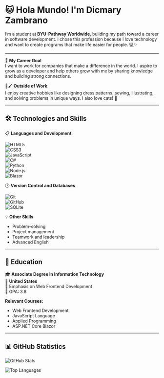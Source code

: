# 🐱 Hola Mundo! I'm Dicmary Zambrano  

I’m a student at **BYU-Pathway Worldwide**, building my path toward a career in software development. I chose this profession because I love technology and want to create programs that make life easier for people. 💻✨  

---

🤝 **My Career Goal**  
I want to work for companies that make a difference in the world. I aspire to grow as a developer and help others grow with me by sharing knowledge and building strong connections.  

🎨🖌️ **Outside of Work**  
I enjoy creative hobbies like designing dress patterns, sewing, illustrating, and solving problems in unique ways. I also love cats! 🐾  

---

## 🛠️ **Technologies and Skills**  

📋 **Languages and Development**  

![HTML5](https://img.shields.io/badge/html5-%23E34F26.svg?style=for-the-badge&logo=html5&logoColor=white)  
![CSS3](https://img.shields.io/badge/css3-%231572B6.svg?style=for-the-badge&logo=css3&logoColor=white)  
![JavaScript](https://img.shields.io/badge/javascript-%23323330.svg?style=for-the-badge&logo=javascript&logoColor=%23F7DF1E)  
![C#](https://img.shields.io/badge/c%23-%23239120.svg?style=for-the-badge&logo=c-sharp&logoColor=white)  
![Python](https://img.shields.io/badge/python-%233776AB.svg?style=for-the-badge&logo=python&logoColor=white)  
![Node.js](https://img.shields.io/badge/node.js-%23339933.svg?style=for-the-badge&logo=node.js&logoColor=white)  
![Blazor](https://img.shields.io/badge/blazor-%235C2D91.svg?style=for-the-badge&logo=.net&logoColor=white)  

🕓 **Version Control and Databases**  

![Git](https://img.shields.io/badge/git-%23F05033.svg?style=for-the-badge&logo=git&logoColor=white)  
![GitHub](https://img.shields.io/badge/github-%23121011.svg?style=for-the-badge&logo=github&logoColor=white)  
![SQLite](https://img.shields.io/badge/sqlite-%2307405E.svg?style=for-the-badge&logo=sqlite&logoColor=white)  

💡 **Other Skills**  
- Problem-solving  
- Project management  
- Teamwork and leadership  
- Advanced English  

---

## 🌟 **Education**  

🎓 **Associate Degree in Information Technology**  
📍 **United States**  
📌 Emphasis on Web Frontend Development  
📌 GPA: 3.8  

**Relevant Courses:**  
- Web Frontend Development  
- JavaScript Language  
- Applied Programming  
- ASP.NET Core Blazor

---

## 📊 GitHub Statistics

![GitHub Stats](https://github-readme-stats.vercel.app/api?username=dicmaryzambrano&show_icons=true&theme=radical)

![Top Languages](https://github-readme-stats.vercel.app/api/top-langs/?username=dicmaryzambrano&layout=compact&theme=radical)
